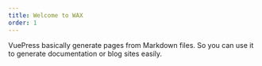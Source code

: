 ```yaml
---
title: Welcome to WAX
order: 1
---
```


VuePress basically generate pages from Markdown files. So you can use it to generate documentation or blog sites easily.
